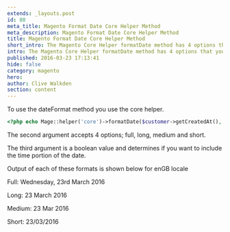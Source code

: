 ```yaml
---
extends: _layouts.post
id: 80
meta_title: Magento Format Date Core Helper Method
meta_description: Magento Format Date Core Helper Method
title: Magento Format Date Core Helper Method
short_intro: The Magento Core Helper formatDate method has 4 options that you can pass into it.
intro: The Magento Core Helper formatDate method has 4 options that you can pass into it, these will change the output based on the default locale you have selected.
published: 2016-03-23 17:13:41
hide: false
category: magento
hero:
author: Clive Walkden
section: content
---
```


To use the dateFormat method you use the core helper.

```php
<?php echo Mage::helper('core')->formatDate($customer->getCreatedAt(), 'full', false); ?>
```

The second argument accepts 4 options; full, long, medium and short.

The third argument is a boolean value and determines if you want to include the time portion of the date.

Output of each of these formats is shown below for enGB locale

Full: Wednesday, 23rd March 2016

Long: 23 March 2016

Medium: 23 Mar 2016

Short: 23/03/2016
